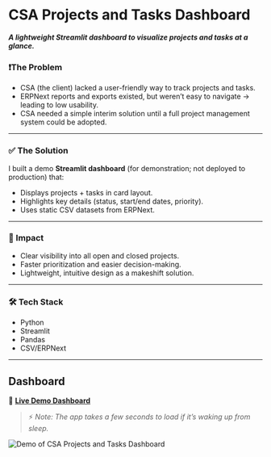 # CSA Projects and Tasks Dashboard

***A lightweight Streamlit dashboard to visualize projects and tasks at a glance.***


### ❗The Problem
- CSA (the client) lacked a user-friendly way to track projects and tasks.
- ERPNext reports and exports existed, but weren’t easy to navigate → leading to low usability.
- CSA needed a simple interim solution until a full project management system could be adopted.

---

 
### ✅ The Solution
I built a demo **Streamlit dashboard** (for demonstration; not deployed to production) that:
- Displays projects + tasks in card layout.
- Highlights key details (status, start/end dates, priority).
- Uses static CSV datasets from ERPNext.


---


### 🌟 Impact
- Clear visibility into all open and closed projects.  
- Faster prioritization and easier decision-making.  
- Lightweight, intuitive design as a makeshift solution.


---


### 🛠 Tech Stack
- Python  
- Streamlit  
- Pandas  
- CSV/ERPNext


---

## Dashboard


🚀 [**Live Demo Dashboard**](https://csaprojects.streamlit.app/)
> ⚡ *Note: The app takes a few seconds to load if it’s waking up from sleep.*


![Demo of CSA Projects and Tasks Dashboard](https://github.com/architkannan/csaprojects/blob/main/Project-Tasks%20Dashboard.gif?raw=true)




